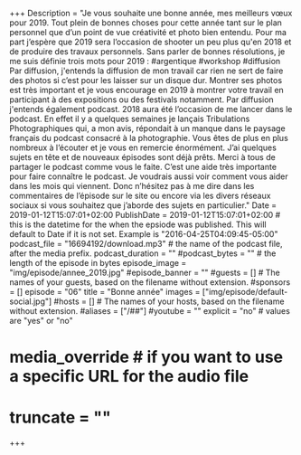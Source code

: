 +++
Description = "Je vous souhaite une bonne année, mes meilleurs vœux pour 2019. Tout plein de bonnes choses pour cette année tant sur le plan personnel que d’un point de vue créativité et photo bien entendu. Pour ma part j’espère que 2019 sera l’occasion de shooter un peu plus qu'en 2018 et de produire des travaux personnels. Sans parler de bonnes résolutions, je me suis définie trois mots pour 2019 : #argentique #workshop #diffusion Par diffusion, j'entends la diffusion de mon travail car rien ne sert de faire des photos si c’est pour les laisser sur un disque dur. Montrer ses photos est très important et je vous encourage en 2019 à montrer votre travail en participant à des expositions ou des festivals notamment. Par diffusion j'entends également podcast. 2018 aura été l’occasion de me lancer dans le podcast. En effet il y a quelques semaines je lançais Tribulations Photographiques qui, a mon avis, répondait à un manque dans le paysage français du podcast consacré à la photographie. Vous êtes de plus en plus nombreux à l’écouter et je vous en remercie énormément. J’ai quelques sujets en tête et de nouveaux épisodes sont déjà prêts. Merci à tous de partager le podcast comme vous le faite. C’est une aide très importante pour faire connaître le podcast. Je voudrais aussi voir comment vous aider  dans les mois qui viennent. Donc n’hésitez pas à me dire dans les commentaires de l’épisode sur le site ou encore via les divers réseaux sociaux si vous souhaitez que j’aborde des sujets en particulier."
Date = 2019-01-12T15:07:01+02:00
PublishDate = 2019-01-12T15:07:01+02:00 # this is the datetime for the when the epsiode was published. This will default to Date if it is not set. Example is "2016-04-25T04:09:45-05:00"
podcast_file = "16694192/download.mp3" # the name of the podcast file, after the media prefix.
podcast_duration = ""
#podcast_bytes = "" # the length of the episode in bytes
episode_image = "img/episode/annee_2019.jpg"
#episode_banner = ""
#guests = [] # The names of your guests, based on the filename without extension.
#sponsors = []
episode = "06"
title = "Bonne année"
images = ["img/episode/default-social.jpg"]
#hosts = [] # The names of your hosts, based on the filename without extension.
#aliases = ["/##"]
#youtube = ""
explicit = "no" # values are "yes" or "no"
# media_override # if you want to use a specific URL for the audio file
# truncate = ""
+++
